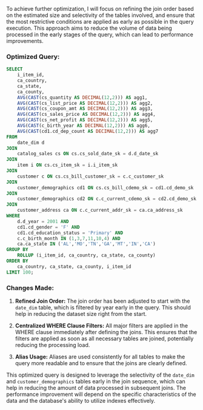 To achieve further optimization, I will focus on refining the join order based on the estimated size and selectivity of the tables involved, and ensure that the most restrictive conditions are applied as early as possible in the query execution. This approach aims to reduce the volume of data being processed in the early stages of the query, which can lead to performance improvements.

### Optimized Query:

```sql
SELECT 
    i_item_id, 
    ca_country, 
    ca_state, 
    ca_county, 
    AVG(CAST(cs_quantity AS DECIMAL(12,2))) AS agg1, 
    AVG(CAST(cs_list_price AS DECIMAL(12,2))) AS agg2, 
    AVG(CAST(cs_coupon_amt AS DECIMAL(12,2))) AS agg3, 
    AVG(CAST(cs_sales_price AS DECIMAL(12,2))) AS agg4, 
    AVG(CAST(cs_net_profit AS DECIMAL(12,2))) AS agg5, 
    AVG(CAST(c_birth_year AS DECIMAL(12,2))) AS agg6, 
    AVG(CAST(cd1.cd_dep_count AS DECIMAL(12,2))) AS agg7 
FROM 
    date_dim d
JOIN 
    catalog_sales cs ON cs.cs_sold_date_sk = d.d_date_sk
JOIN 
    item i ON cs.cs_item_sk = i.i_item_sk
JOIN 
    customer c ON cs.cs_bill_customer_sk = c.c_customer_sk
JOIN 
    customer_demographics cd1 ON cs.cs_bill_cdemo_sk = cd1.cd_demo_sk
JOIN 
    customer_demographics cd2 ON c.c_current_cdemo_sk = cd2.cd_demo_sk
JOIN 
    customer_address ca ON c.c_current_addr_sk = ca.ca_address_sk
WHERE 
    d.d_year = 2001 AND
    cd1.cd_gender = 'F' AND
    cd1.cd_education_status = 'Primary' AND
    c.c_birth_month IN (1,3,7,11,10,4) AND
    ca.ca_state IN ('AL','MO','TN','GA','MT','IN','CA')
GROUP BY 
    ROLLUP (i_item_id, ca_country, ca_state, ca_county)
ORDER BY 
    ca_country, ca_state, ca_county, i_item_id 
LIMIT 100;
```

### Changes Made:

1. **Refined Join Order:** The join order has been adjusted to start with the `date_dim` table, which is filtered by year early in the query. This should help in reducing the dataset size right from the start.

2. **Centralized WHERE Clause Filters:** All major filters are applied in the WHERE clause immediately after defining the joins. This ensures that the filters are applied as soon as all necessary tables are joined, potentially reducing the processing load.

3. **Alias Usage:** Aliases are used consistently for all tables to make the query more readable and to ensure that the joins are clearly defined.

This optimized query is designed to leverage the selectivity of the `date_dim` and `customer_demographics` tables early in the join sequence, which can help in reducing the amount of data processed in subsequent joins. The performance improvement will depend on the specific characteristics of the data and the database's ability to utilize indexes effectively.